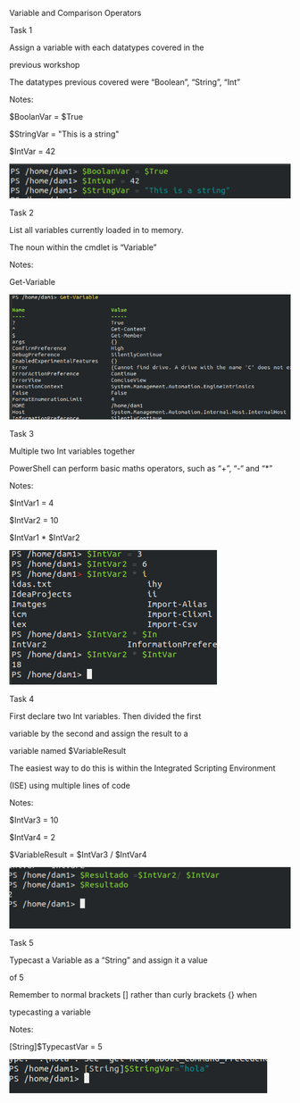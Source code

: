 
Variable and Comparison Operators

Task 1

Assign a variable with each datatypes covered in the

previous workshop

The datatypes previous covered were “Boolean”, “String”, “Int”

Notes:

$BoolanVar = $True

$StringVar = "This is a string"

$IntVar = 42

![](images/image2.png)

Task 2

List all variables currently loaded in to memory.

The noun within the cmdlet is “Variable”

Notes:

Get-Variable

![](images/image1.png)

Task 3

Multiple two Int variables together

PowerShell can perform basic maths operators, such as “+”, “-“ and “\*”

Notes:

$IntVar1 = 4

$IntVar2 = 10

$IntVar1 \* $IntVar2

![](images/image4.png)

Task 4

First declare two Int variables. Then divided the first

variable by the second and assign the result to a

variable named $VariableResult

The easiest way to do this is within the Integrated Scripting Environment

(ISE) using multiple lines of code

Notes:

$IntVar3 = 10

$IntVar4 = 2

$VariableResult = $IntVar3 / $IntVar4

![](images/image5.png)

Task 5

Typecast a Variable as a “String” and assign it a value

of 5

Remember to normal brackets \[\] rather than curly brackets {} when

typecasting a variable

Notes:

\[String\]$TypecastVar = 5

![](images/image3.png)
